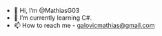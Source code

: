 - 👋 Hi, I’m @MathiasG03
- 🌱 I’m currently learning C#.
- 📫 How to reach me - galovicmathias@gmail.com
